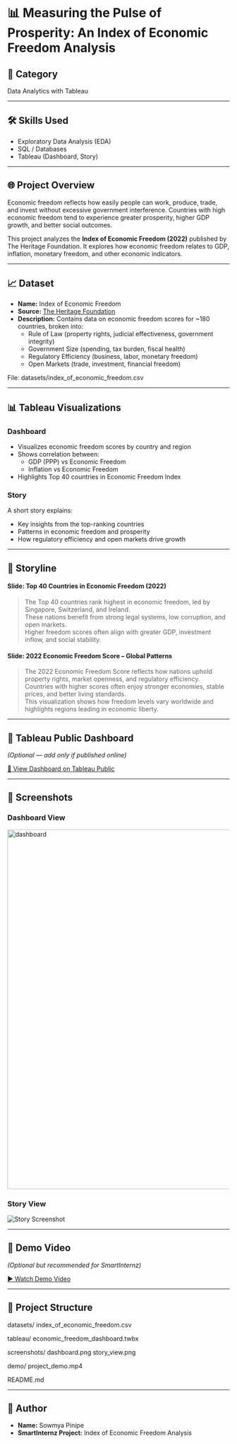 # 📊 Measuring the Pulse of Prosperity: An Index of Economic Freedom Analysis

## 📂 Category
Data Analytics with Tableau

---

## 🛠 Skills Used
- Exploratory Data Analysis (EDA)
- SQL / Databases
- Tableau (Dashboard, Story)

---

## 🌐 Project Overview

Economic freedom reflects how easily people can work, produce, trade, and invest without excessive government interference. Countries with high economic freedom tend to experience greater prosperity, higher GDP growth, and better social outcomes.

This project analyzes the **Index of Economic Freedom (2022)** published by The Heritage Foundation. It explores how economic freedom relates to GDP, inflation, monetary freedom, and other economic indicators.

---

## 📈 Dataset

- **Name:** Index of Economic Freedom
- **Source:** [The Heritage Foundation](https://www.heritage.org/index/)
- **Description:** Contains data on economic freedom scores for ~180 countries, broken into:
  - Rule of Law (property rights, judicial effectiveness, government integrity)
  - Government Size (spending, tax burden, fiscal health)
  - Regulatory Efficiency (business, labor, monetary freedom)
  - Open Markets (trade, investment, financial freedom)

File:
datasets/index_of_economic_freedom.csv

---

## 📊 Tableau Visualizations

### Dashboard

- Visualizes economic freedom scores by country and region
- Shows correlation between:
  - GDP (PPP) vs Economic Freedom
  - Inflation vs Economic Freedom
- Highlights Top 40 countries in Economic Freedom Index

### Story

A short story explains:
- Key insights from the top-ranking countries
- Patterns in economic freedom and prosperity
- How regulatory efficiency and open markets drive growth

---

## 📝 Storyline

#### Slide: Top 40 Countries in Economic Freedom (2022)
> The Top 40 countries rank highest in economic freedom, led by Singapore, Switzerland, and Ireland.  
> These nations benefit from strong legal systems, low corruption, and open markets.  
> Higher freedom scores often align with greater GDP, investment inflow, and social stability.

#### Slide: 2022 Economic Freedom Score – Global Patterns
> The 2022 Economic Freedom Score reflects how nations uphold property rights, market openness, and regulatory efficiency.  
> Countries with higher scores often enjoy stronger economies, stable prices, and better living standards.  
> This visualization shows how freedom levels vary worldwide and highlights regions leading in economic liberty.

---

## 🔗 Tableau Public Dashboard

*(Optional — add only if published online)*

[🔗 View Dashboard on Tableau Public](https://public.tableau.com/app/profile/YOURUSERNAME/viz/YourDashboardName/Story)

---

## 📸 Screenshots

### Dashboard View
<img width="1387" height="813" alt="dashboard" src="https://github.com/user-attachments/assets/ea42d8a0-8dd6-425d-9562-dc6655104859" />


### Story View
![Story Screenshot](screenshots/story_view.png)

---

## 🎥 Demo Video

*(Optional but recommended for SmartInternz)*

[▶️ Watch Demo Video](https://youtu.be/YOUR_VIDEO_LINK)

---

## 📁 Project Structure

datasets/
index_of_economic_freedom.csv

tableau/
economic_freedom_dashboard.twbx

screenshots/
dashboard.png
story_view.png

demo/
project_demo.mp4

README.md

---

## 👤 Author

- **Name:** Sowmya Pinipe
- **SmartInternz Project:** Index of Economic Freedom Analysis

